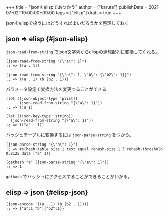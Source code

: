 +++
title = "jsonをelispであつかう"
author = ["karuta"]
publishDate = 2021-07-02T19:00:00+09:00
tags = ["elisp"]
draft = true
+++

jsonをelispで扱うにはどうすればよいだろうかを整理しておく  

<!--more-->  


## json => elisp {#json-elisp}

`json-read-from-string` でjson文字列からelispの連想配列に変換してくれる。  

```elisp
(json-read-from-string "{\"a\": 1}")
;; => ((a . 1))
```

```elisp
(json-read-from-string "{\"a\": 1, \"b\": {\"b2\": 1}}")
;; => ((a . 1) (b (b2 . 1)))
```

パラメータ設定で変換方法を変更することができる  

```elisp
(let ((json-object-type 'plist))
      (json-read-from-string "{\"a\": 1}"))
;; => (:a 1)

(let ((json-key-type 'string))
  (json-read-from-string "{\"a\": 1}"))
;; => (("a" . 1))           
```

ハッシュテーブルに変換するには `json-parse-string` をつかう。  

```elisp
(json-parse-string "{\"a\": 1}")
;; => #s(hash-table size 1 test equal rehash-size 1.5 rehash-threshold 0.8125 data ("a" 1))

(gethash "a" (json-parse-string "{\"a\": 1}"))
;; => 1
```

`gethash` でハッシュにアクセスすることができることがわかる。  


## elisp => json {#elisp-json}

```elisp
(json-encode '((a . 1) (b (b2 . 1))))
;; => {"a":1,"b":{"b2":1}}
```

